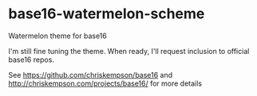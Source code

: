 # base16-watermelon-scheme
Watermelon theme for base16

I'm still fine tuning the theme. When ready, I'll request inclusion to official base16 repos.

See https://github.com/chriskempson/base16 and http://chriskempson.com/projects/base16/ for more details
